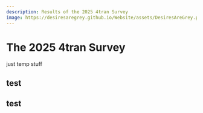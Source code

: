 ```yaml
---
description: Results of the 2025 4tran Survey 
image: https://desiresaregrey.github.io/Website/assets/DesiresAreGrey.png
---
```


# The 2025 4tran Survey

just temp stuff

## test

<div id="chart1"></div>
<div id="chart2"></div>
<script src="https://cdn.jsdelivr.net/npm/apexcharts"></script>
<script>
    fetch("https://www.jsonkeeper.com/b/TLV5L").then(response => response.json()).then(data => {
        const options = {
            chart: {
                type: 'bar',
                height: 500,
                stacked: true,
                toolbar: { show: true },
                background: '#090909'
            },
            series: data.series,
            xaxis: {
                categories: data.categories,
                labels: { rotate: -20 }
            },
            legend: {
                position: 'top',
                horizontalAlign: 'center'
            },
            tooltip: {
                y: {
                    formatter: (val, opts) => {
                        const total = opts.w.globals.stackedSeriesTotals[opts.dataPointIndex];
                        const pct = total ? ((val / total) * 100).toFixed(1) : 0;
                        return `${val} respondents (${pct}%)`;
                    }
                }
            },
            plotOptions: {
                bar: {
                    horizontal: true,
                    borderRadius: 3
                }
            },
            dataLabels: {
                enabled: false
            },
            states: {
                active: {
                    filter: {
                        type: 'none',
                    }
                }
            },
            theme: {
                mode: 'dark', 
                palette: 'palette1',
            }
        };
        const chart1 = new ApexCharts(document.querySelector("#chart1"), options);
        chart1.render();
    });
    fetch("https://www.jsonkeeper.com/b/0UHU8").then(response => response.json()).then(data => {
        const options = {
            chart: {
                type: 'pie',
                height: 380,
                toolbar: { show: true },
                background: '#090909'
            },
            series: data.series,
            labels: data.labels,
            responsive: [{
                breakpoint: 480,
                options: {
                    chart: {
                        width: 200
                    },
                    legend: {
                        position: 'bottom'
                    }
                }
            }],
            states: {
                active: {
                    filter: {
                        type: 'none',
                    }
                }
            },
            theme: {
                mode: 'dark', 
                palette: 'palette1',
            }
        };
        const chart2 = new ApexCharts(document.querySelector("#chart2"), options);
        chart2.render();
    });
</script>


## test
